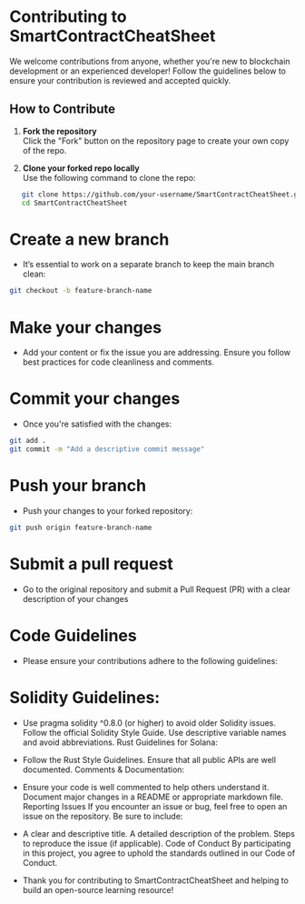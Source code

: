 # Contributing to SmartContractCheatSheet

We welcome contributions from anyone, whether you're new to blockchain development or an experienced developer! Follow the guidelines below to ensure your contribution is reviewed and accepted quickly.

## How to Contribute

1. **Fork the repository**  
   Click the "Fork" button on the repository page to create your own copy of the repo.

2. **Clone your forked repo locally**  
   Use the following command to clone the repo:
```bash
   git clone https://github.com/your-username/SmartContractCheatSheet.git
   cd SmartContractCheatSheet
```

# Create a new branch
- It’s essential to work on a separate branch to keep the main branch clean:

```bash
git checkout -b feature-branch-name
```

# Make your changes
- Add your content or fix the issue you are addressing. Ensure you follow best practices for code cleanliness and comments.

# Commit your changes
- Once you're satisfied with the changes:
```bash
git add .
git commit -m "Add a descriptive commit message"
```

# Push your branch
- Push your changes to your forked repository:
```bash
git push origin feature-branch-name
```
# Submit a pull request
- Go to the original repository and submit a Pull Request (PR) with a clear description of your changes

# Code Guidelines
- Please ensure your contributions adhere to the following guidelines:

# Solidity Guidelines:

- Use pragma solidity ^0.8.0 (or higher) to avoid older Solidity issues.
Follow the official Solidity Style Guide.
Use descriptive variable names and avoid abbreviations.
Rust Guidelines for Solana:

- Follow the Rust Style Guidelines.
Ensure that all public APIs are well documented.
Comments & Documentation:

- Ensure your code is well commented to help others understand it.
Document major changes in a README or appropriate markdown file.
Reporting Issues
If you encounter an issue or bug, feel free to open an issue on the repository. Be sure to include:

- A clear and descriptive title.
A detailed description of the problem.
Steps to reproduce the issue (if applicable).
Code of Conduct
By participating in this project, you agree to uphold the standards outlined in our Code of Conduct.

- Thank you for contributing to SmartContractCheatSheet and helping to build an open-source learning resource!
